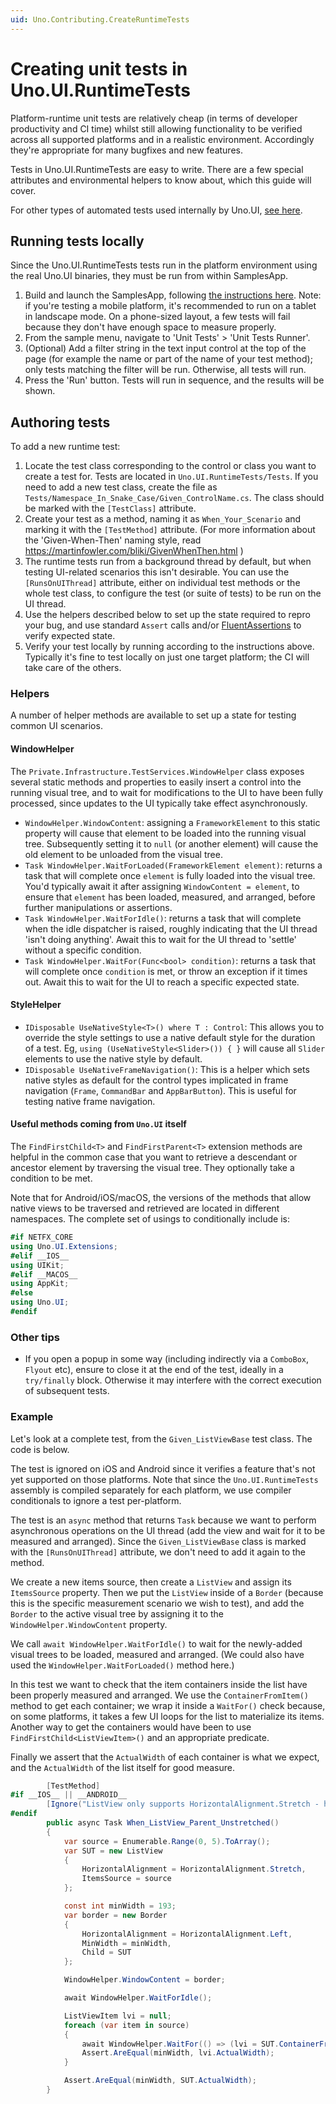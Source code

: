 ```yaml
---
uid: Uno.Contributing.CreateRuntimeTests
---
```


# Creating unit tests in Uno.UI.RuntimeTests

Platform-runtime unit tests are relatively cheap (in terms of developer productivity and CI time) whilst still allowing functionality to be verified across all supported platforms and in a realistic environment. Accordingly they're appropriate for many bugfixes and new features.

Tests in Uno.UI.RuntimeTests are easy to write. There are a few special attributes and environmental helpers to know about, which this guide will cover. 

For other types of automated tests used internally by Uno.UI, [see here](../contributing/guidelines/creating-tests.md).

## Running tests locally

Since the Uno.UI.RuntimeTests tests run in the platform environment using the real Uno.UI binaries, they must be run from within SamplesApp.

1. Build and launch the SamplesApp, following [the instructions here](working-with-the-samples-apps.md). Note: if you're testing a mobile platform, it's recommended to run on a tablet in landscape mode. On a phone-sized layout, a few tests will fail because they don't have enough space to measure properly.
2. From the sample menu, navigate to 'Unit Tests' > 'Unit Tests Runner'.
3. (Optional) Add a filter string in the text input control at the top of the page (for example the name or part of the name of your test method); only tests matching the filter will be run. Otherwise, all tests will run.
4. Press the 'Run' button. Tests will run in sequence, and the results will be shown.

## Authoring tests

To add a new runtime test:

1. Locate the test class corresponding to the control or class you want to create a test for. Tests are located in `Uno.UI.RuntimeTests/Tests`. If you need to add a new test class, create the file as `Tests/Namespace_In_Snake_Case/Given_ControlName.cs`. The class should be marked with the `[TestClass]` attribute. 
2. Create your test as a method, naming it as `When_Your_Scenario` and marking it with the `[TestMethod]` attribute. (For more information about the 'Given-When-Then' naming style, read <https://martinfowler.com/bliki/GivenWhenThen.html> )
3. The runtime tests run from a background thread by default, but when testing UI-related scenarios this isn't desirable. You can use the `[RunsOnUIThread]` attribute, either on individual test methods or the whole test class, to configure the test (or suite of tests) to be run on the UI thread.
4. Use the helpers described below to set up the state required to repro your bug, and use standard `Assert` calls and/or [FluentAssertions](https://fluentassertions.com/introduction) to verify expected state.
5. Verify your test locally by running according to the instructions above. Typically it's fine to test locally on just one target platform; the CI will take care of the others.

### Helpers

A number of helper methods are available to set up a state for testing common UI scenarios.

#### WindowHelper

The `Private.Infrastructure.TestServices.WindowHelper` class exposes several static methods and properties to easily insert a control into the running visual tree, and to wait for modifications to the UI to have been fully processed, since updates to the UI typically take effect asynchronously.

- `WindowHelper.WindowContent`: assigning a `FrameworkElement` to this static property will cause that element to be loaded into the running visual tree. Subsequently setting it to `null` (or another element) will cause the old element to be unloaded from the visual tree.
- `Task WindowHelper.WaitForLoaded(FrameworkElement element)`: returns a task that will complete once `element` is fully loaded into the visual tree. You'd typically await it after assigning `WindowContent = element`, to ensure that `element` has been loaded, measured, and arranged, before further manipulations or assertions.
- `Task WindowHelper.WaitForIdle()`: returns a task that will complete when the idle dispatcher is raised, roughly indicating that the UI thread 'isn't doing anything'. Await this to wait for the UI thread to 'settle' without a specific condition.
- `Task WindowHelper.WaitFor(Func<bool> condition)`: returns a task that will complete once `condition` is met, or throw an exception if it times out. Await this to wait for the UI to reach a specific expected state.

#### StyleHelper

- `IDisposable UseNativeStyle<T>() where T : Control`: This allows you to override the style settings to use a native default style for the duration of a test. Eg, `using (UseNativeStyle<Slider>()) { }` will cause all `Slider` elements to use the native style by default.
- `IDisposable UseNativeFrameNavigation()`: This is a helper which sets native styles as default for the control types implicated in frame navigation (`Frame`, `CommandBar` and `AppBarButton`). This is useful for testing native frame navigation.

#### Useful methods coming from `Uno.UI` itself

 The `FindFirstChild<T>` and `FindFirstParent<T>` extension methods are helpful in the common case that you want to retrieve a descendant or ancestor element by traversing the visual tree. They optionally take a condition to be met. 
 
 Note that for Android/iOS/macOS, the versions of the methods that allow native views to be traversed and retrieved are located in different namespaces. The complete set of usings to conditionally include is:

 ```csharp
 #if NETFX_CORE
using Uno.UI.Extensions;
#elif __IOS__
using UIKit;
#elif __MACOS__
using AppKit;
#else
using Uno.UI;
#endif
 ```

### Other tips

- If you open a popup in some way (including indirectly via a `ComboBox`, `Flyout` etc), ensure to close it at the end of the test, ideally in a `try/finally` block. Otherwise it may interfere with the correct execution of subsequent tests.

### Example

Let's look at a complete test, from the `Given_ListViewBase` test class. The code is below.

The test is ignored on iOS and Android since it verifies a feature that's not yet supported on those platforms. Note that since the `Uno.UI.RuntimeTests` assembly is compiled separately for each platform, we use compiler conditionals to ignore a test per-platform.

The test is an `async` method that returns `Task` because we want to perform asynchronous operations on the UI thread (add the view and wait for it to be measured and arranged). Since the `Given_ListViewBase` class is marked with the `[RunsOnUIThread]` attribute, we don't need to add it again to the method.

We create a new items source, then create a `ListView` and assign its `ItemsSource` property. Then we put the `ListView` inside of a `Border` (because this is the specific measurement scenario we wish to test), and add the `Border` to the active visual tree by assigning it to the `WindowHelper.WindowContent` property.

We call `await WindowHelper.WaitForIdle()` to wait for the newly-added visual trees to be loaded, measured and arranged. (We could also have used the `WindowHelper.WaitForLoaded()` method here.)

In this test we want to check that the item containers inside the list have been properly measured and arranged. We use the `ContainerFromItem()` method to get each container; we wrap it inside a `WaitFor()` check because, on some platforms, it takes a few UI loops for the list to materialize its items. Another way to get the containers would have been to use `FindFirstChild<ListViewItem>()` and an appropriate predicate.

Finally we assert that the `ActualWidth` of each container is what we expect, and the `ActualWidth` of the list itself for good measure.

```csharp
		[TestMethod]
#if __IOS__ || __ANDROID__
		[Ignore("ListView only supports HorizontalAlignment.Stretch - https://github.com/unoplatform/uno/issues/1133")]
#endif
		public async Task When_ListView_Parent_Unstretched()
		{
			var source = Enumerable.Range(0, 5).ToArray();
			var SUT = new ListView
			{
				HorizontalAlignment = HorizontalAlignment.Stretch,
				ItemsSource = source
			};

			const int minWidth = 193;
			var border = new Border
			{
				HorizontalAlignment = HorizontalAlignment.Left,
				MinWidth = minWidth,
				Child = SUT
			};

			WindowHelper.WindowContent = border;

			await WindowHelper.WaitForIdle();

			ListViewItem lvi = null;
			foreach (var item in source)
			{
				await WindowHelper.WaitFor(() => (lvi = SUT.ContainerFromItem(item) as ListViewItem) != null);
				Assert.AreEqual(minWidth, lvi.ActualWidth);
			}

			Assert.AreEqual(minWidth, SUT.ActualWidth);
		}
```

